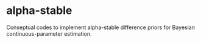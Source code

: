 # alpha-stable

Conseptual codes to implement alpha-stable difference priors for Bayesian continuous-parameter estimation.
